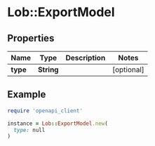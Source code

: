 # Lob::ExportModel

## Properties

| Name | Type | Description | Notes |
| ---- | ---- | ----------- | ----- |
| **type** | **String** |  | [optional] |

## Example

```ruby
require 'openapi_client'

instance = Lob::ExportModel.new(
  type: null
)
```

